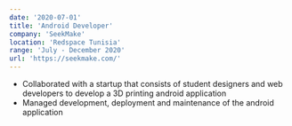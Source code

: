 ```yaml
---
date: '2020-07-01'
title: 'Android Developer'
company: 'SeekMake'
location: 'Redspace Tunisia'
range: 'July - December 2020'
url: 'https://seekmake.com/'
---
```


- Collaborated with a startup that consists of student designers and web developers to develop a 3D printing android application
- Managed development, deployment and maintenance of the android application
